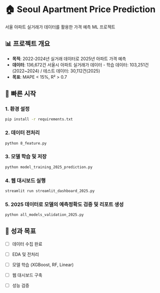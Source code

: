 # 🏠 Seoul Apartment Price Prediction

서울 아파트 실거래가 데이터를 활용한 가격 예측 ML 프로젝트

## 📊 프로젝트 개요
- **목적**: 2022-2024년 실거래 데이터로 2025년 아파트 가격 예측
- **데이터**: 136,672건 서울시 아파트 실거래가 데이터  - 학습 데이터: 103,251건(2022~2024) / 테스트 데이터: 30,112건(2025)
- **목표**: MAPE < 15%, R² > 0.7

## 🚀 빠른 시작

### 1. 환경 설정
```bash
pip install -r requirements.txt
```

### 2. 데이터 전처리
```bash
python 8_feature.py
```

### 3. 모델 학습 및 저장
```bash
python model_training_2025_prediction.py
```

### 4. 웹 대시보드 실행
```bash
streamlit run streamlit_dashboard_2025.py
```

### 5. 2025 데이터로 모델의 예측정확도 검증 및 리포트 생성
```bash
python all_models_validation_2025.py
```

## 🎯 성과 목표
- [ ] 데이터 수집 완료
- [ ] EDA 및 전처리 
- [ ] 모델 학습 (XGBoost, RF, Linear)
- [ ] 웹 대시보드 구축
- [ ] 성능 검증




